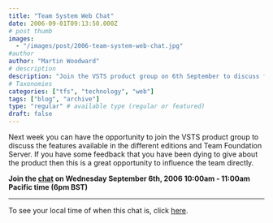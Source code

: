 ```yaml
---
title: "Team System Web Chat"
date: 2006-09-01T09:13:50.000Z
# post thumb
images:
  - "/images/post/2006-team-system-web-chat.jpg"
#author
author: "Martin Woodward"
# description
description: "Join the VSTS product group on 6th September to discuss features and share your feedback about Team System and Team Foundation Server."
# Taxonomies
categories: ["tfs", "technology", "web"]
tags: ["blog", "archive"]
type: "regular" # available type (regular or featured)
draft: false
---
```

Next week you can have the opportunity to join the VSTS product group to discuss the features available in the different editions and Team Foundation Server.  If you have some feedback that you have been dying to give about the product then this is a great opportunity to influence the team directly. 

**Join the [chat](http://msdn.microsoft.com/chats) on Wednesday September 6th, 2006 10:00am - 11:00am Pacific time (6pm BST)** 

**** 

To see your local time of when this chat is, click [here](http://www.timeanddate.com/worldclock/fixedtime.html?year=2006&month=9&day=6&hour=10&min=0&sec=0&p1=234).